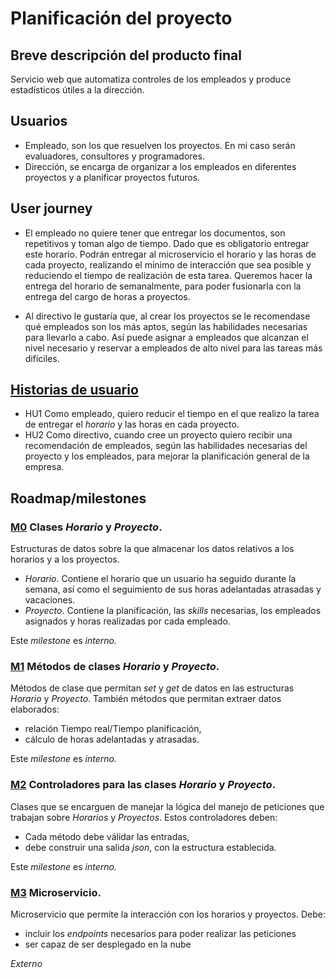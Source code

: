 # Planificación del proyecto
## Breve descripción del producto final

Servicio web que automatiza controles de los empleados y produce estadísticos útiles a la dirección.

## Usuarios
- Empleado, son los que resuelven los proyectos. En mi caso serán evaluadores, consultores y programadores.
- Dirección, se encarga de organizar a los empleados en diferentes proyectos y a planificar proyectos futuros.

## User journey
- El empleado no quiere tener que entregar los documentos, son repetitivos y toman algo de tiempo. Dado que es obligatorio entregar este horario. Podrán entregar al microservicio el horario y las horas de cada proyecto, realizando el mínimo de interacción que sea posible y reduciendo el tiempo de realización de esta tarea. Queremos hacer la entrega del horario de semanalmente, para poder fusionarla con la entrega del cargo de horas a proyectos.

- Al directivo le gustaría que, al crear los proyectos se le recomendase qué empleados son los más aptos, según las habilidades necesarias para llevarlo a cabo. Así puede asignar a empleados que alcanzan el nivel necesario y reservar a empleados de alto nivel para las tareas más difíciles.

## [Historias de usuario](https://github.com/morevi/jobcontrol/issues?q=is%3Aopen+is%3Aissue+label%3Auser-stories)
- HU1 Como empleado, quiero reducir el tiempo en el que realizo la tarea de entregar el _horario_ y las horas en cada proyecto.
- HU2 Como directivo, cuando cree un proyecto quiero recibir una recomendación de empleados, según las habilidades necesarias del proyecto y los empleados, para mejorar la planificación general de la empresa.

## Roadmap/milestones

### [M0](https://github.com/morevi/jobcontrol/milestone/1) Clases _Horario_ y _Proyecto_.
Estructuras de datos sobre la que almacenar los datos relativos a los horarios y a los proyectos.
- _Horario_. Contiene el horario que un usuario ha seguido durante la semana, así como el seguimiento de sus horas adelantadas atrasadas y vacaciones.
- _Proyecto_. Contiene la planificación, las _skills_ necesarias, los empleados asignados y horas realizadas por cada empleado.

Este _milestone_ es _interno._

### [M1](https://github.com/morevi/jobcontrol/milestone/2) Métodos de clases _Horario_ y _Proyecto_.
Métodos de clase que permitan _set_ y _get_ de datos en las estructuras _Horario_ y _Proyecto_.
También métodos que permitan extraer datos elaborados:
- relación Tiempo real/Tiempo planificación,
- cálculo de horas adelantadas y atrasadas.

Este _milestone_ es _interno._

### [M2](https://github.com/morevi/jobcontrol/milestone/3) Controladores para las clases _Horario_ y _Proyecto_.
Clases que se encarguen de manejar la lógica del manejo de peticiones que trabajan sobre _Horarios_ y _Proyectos_.
Estos controladores deben:
- Cada método debe válidar las entradas,
- debe construir una salida _json_, con la estructura establecida.

Este _milestone_ es _interno._

### [M3](https://github.com/morevi/jobcontrol/milestone/4) Microservicio.
Microservicio que permite la interacción con los horarios y proyectos.
Debe:
- incluir los _endpoints_ necesarios para poder realizar las peticiones 
- ser capaz de ser desplegado en la nube

_Externo_
